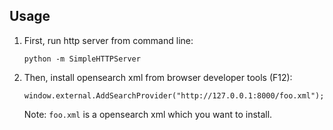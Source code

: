 ## Usage

1.  First, run http server from command line:

        python -m SimpleHTTPServer

2.  Then, install opensearch xml from browser developer tools (F12):

        window.external.AddSearchProvider("http://127.0.0.1:8000/foo.xml");

    Note: `foo.xml` is a opensearch xml which you want to install.
